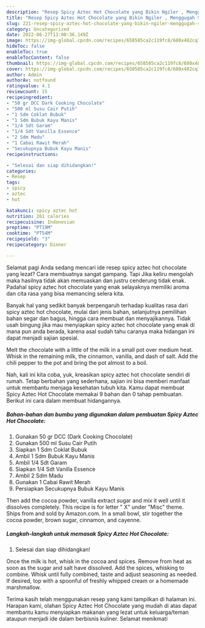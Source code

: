 ```yaml
---
description: "Resep Spicy Aztec Hot Chocolate yang Bikin Ngiler , Menggugah Selera"
title: "Resep Spicy Aztec Hot Chocolate yang Bikin Ngiler , Menggugah Selera"
slug: 221-resep-spicy-aztec-hot-chocolate-yang-bikin-ngiler-menggugah-selera
category: Uncategorized
date: 2022-06-27T13:00:36.149Z
image: https://img-global.cpcdn.com/recipes/658585ca2c119fc8/680x482cq70/spicy-aztec-hot-chocolate-foto-resep-utama.jpg
hideToc: false
enableToc: true
enableTocContent: false
thumbnail: https://img-global.cpcdn.com/recipes/658585ca2c119fc8/680x482cq70/spicy-aztec-hot-chocolate-foto-resep-utama.jpg
cover: https://img-global.cpcdn.com/recipes/658585ca2c119fc8/680x482cq70/spicy-aztec-hot-chocolate-foto-resep-utama.jpg
author: Admin
authorAv: notfound
ratingvalue: 4.1
reviewcount: 15
recipeingredient:
- "50 gr DCC Dark Cooking Chocolate"
- "500 ml Susu Cair Putih"
- "1 Sdm Coklat Bubuk"
- "1 Sdm Bubuk Kayu Manis"
- "1/4 Sdt Garam"
- "1/4 Sdt Vanilla Essence"
- "2 Sdm Madu"
- "1 Cabai Rawit Merah"
- "Secukupnya Bubuk Kayu Manis"
recipeinstructions:

- "Selesai dan siap dihidangkan!"
categories:
- Resep
tags:
- spicy
- aztec
- hot

katakunci: spicy aztec hot 
nutrition: 261 calories
recipecuisine: Indonesian
preptime: "PT19M"
cooktime: "PT54M"
recipeyield: "3"
recipecategory: Dinner

---
```



Selamat pagi Anda sedang mencari ide resep spicy aztec hot chocolate yang lezat? Cara membuatnya sangat gampang. Tapi Jika keliru mengolah maka hasilnya tidak akan memuaskan dan justru cenderung tidak enak. Padahal spicy aztec hot chocolate yang enak selayaknya memiliki aroma dan cita rasa yang bisa memancing selera kita.


Banyak hal yang sedikit banyak berpengaruh terhadap kualitas rasa dari spicy aztec hot chocolate, mulai dari jenis bahan, selanjutnya pemilihan bahan segar dan bagus, hingga cara membuat dan menyajikannya. Tidak usah bingung jika mau menyiapkan spicy aztec hot chocolate yang enak di mana pun anda berada, karena asal sudah tahu caranya maka hidangan ini dapat menjadi sajian spesial.

Melt the chocolate with a little of the milk in a small pot over medium heat. Whisk in the remaining milk, the cinnamon, vanilla, and dash of salt. Add the chili pepper to the pot and bring the pot almost to a boil.


Nah, kali ini kita coba, yuk, kreasikan spicy aztec hot chocolate sendiri di rumah. Tetap berbahan yang sederhana, sajian ini bisa memberi manfaat untuk membantu menjaga kesehatan tubuh kita. Kamu dapat membuat Spicy Aztec Hot Chocolate memakai 9 bahan dan 0 tahap pembuatan. Berikut ini cara dalam membuat hidangannya.

<!--inarticleads1-->

##### Bahan-bahan dan bumbu yang digunakan dalam pembuatan Spicy Aztec Hot Chocolate:

1. Gunakan 50 gr DCC (Dark Cooking Chocolate)
1. Gunakan 500 ml Susu Cair Putih
1. Siapkan 1 Sdm Coklat Bubuk
1. Ambil 1 Sdm Bubuk Kayu Manis
1. Ambil 1/4 Sdt Garam
1. Siapkan 1/4 Sdt Vanilla Essence
1. Ambil 2 Sdm Madu
1. Gunakan 1 Cabai Rawit Merah
1. Persiapkan Secukupnya Bubuk Kayu Manis


Then add the cocoa powder, vanilla extract sugar and mix it well until it dissolves completely. This recipe is for letter &#34; X&#34; under &#34;Misc&#34; theme. Ships from and sold by Amazon.com. In a small bowl, stir together the cocoa powder, brown sugar, cinnamon, and cayenne. 

<!--inarticleads2-->

##### Langkah-langkah untuk memasak Spicy Aztec Hot Chocolate:


1. Selesai dan siap dihidangkan!

Once the milk is hot, whisk in the cocoa and spices. Remove from heat as soon as the sugar and salt have dissolved. Add the spices, whisking to combine. Whisk until fully combined, taste and adjust seasoning as needed. If desired, top with a spoonful of freshly whipped cream or a homemade marshmallow. 

Terima kasih telah menggunakan resep yang kami tampilkan di halaman ini. Harapan kami, olahan Spicy Aztec Hot Chocolate yang mudah di atas dapat membantu kamu menyiapkan makanan yang lezat untuk keluarga/teman ataupun menjadi ide dalam berbisnis kuliner. Selamat menikmati
